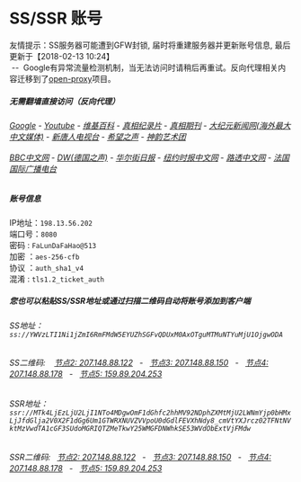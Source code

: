 # SS/SSR 账号 

友情提示：SS服务器可能遭到GFW封锁, 届时将重建服务器并更新账号信息, 最后更新于【2018-02-13 10:24】
<br/>&nbsp;--&nbsp; Google有异常流量检测机制，当无法访问时请稍后再重试。反向代理相关内容迁移到了[open-proxy](https://github.com/gfw-breaker/open-proxy)项目。

#####  无需翻墙直接访问（反向代理）
######  [Google](http://198.13.56.205:8888/search?q=425事件) - [Youtube](http://198.13.56.205:8700/results?search_query=425事件) - [维基百科](http://198.13.56.205:8100/wiki/喬高-麥塔斯調查報告) - [真相纪录片](http://198.13.56.205/videos) - [真相期刊](http://198.13.56.205:8300/display.aspx?category_id=3&zhuanti_id=2) - [大纪元新闻网(海外最大中文媒体)](http://198.13.56.205) - [新唐人电视台](http://198.13.56.205:8000) - [希望之声](http://198.13.56.205:8200) - [神韵艺术团](http://198.13.56.205:8000/xtr/gb/prog673.html)<br/> <br/> [BBC中文网](http://198.13.56.205:9100/zhongwen) - [DW(德国之声)](http://198.13.56.205:9200/zh/在线报导/s-9058?&zhongwen=simp) - [华尔街日报](http://198.13.56.205:9300) - [纽约时报中文网](http://198.13.56.205:9400) - [路透中文网](http://198.13.56.205:9500/)  - [法国国际广播电台](http://198.13.56.205:9600/)

##### 账号信息
IP地址：`198.13.56.202`  
端口号：`8080`  
密码  : `FaLunDaFaHao@513`  
加密  ：`aes-256-cfb`  
协议  ：`auth_sha1_v4`  
混淆  : `tls1.2_ticket_auth`  

##### 您也可以粘贴SS/SSR地址或通过扫描二维码自动将账号添加到客户端

######  SS地址： `ss://YWVzLTI1Ni1jZmI6RmFMdW5EYUZhSGFvQDUxM0AxOTguMTMuNTYuMjU1OjgwODA`   
######  SS二维码: &nbsp;&nbsp; <a href="http://207.148.88.122/info/ss.html" target="_blank">节点2: 207.148.88.122</a> &nbsp;&nbsp;-&nbsp;&nbsp; <a href="http://207.148.88.150/info/ss.html" target="_blank">节点3: 207.148.88.150</a> &nbsp;&nbsp;-&nbsp;&nbsp; <a href="http://207.148.88.178/info/ss.html" target="_blank">节点4: 207.148.88.178</a> &nbsp;&nbsp;-&nbsp;&nbsp; <a href="http://159.89.204.253/info/ss.html" target="_blank">节点5: 159.89.204.253</a>

######  SSR地址： `ssr://MTk4LjEzLjU2LjI1NTo4MDgwOmF1dGhfc2hhMV92NDphZXMtMjU2LWNmYjp0bHMxLjJfdGlja2V0X2F1dGg6Um1GTWRXNUVZVVpoU0dGdlFEVXhNdy8_cmVtYXJrcz02TFNtNVktMzVwdTA1cGF3SUdoMGRIQTZMeTkwY25WMGFDNWhkSE53WVdObExtVjFMdw`     
######  SSR二维码: &nbsp;&nbsp;<a href="http://207.148.88.122/info/ssr.html" target="_blank">节点2: 207.148.88.122</a> &nbsp;&nbsp;-&nbsp;&nbsp; <a href="http://207.148.88.150/info/ssr.html" target="_blank">节点3: 207.148.88.150</a> &nbsp;&nbsp;-&nbsp;&nbsp; <a href="http://207.148.88.178/info/ssr.html" target="_blank">节点4: 207.148.88.178</a> &nbsp;&nbsp;-&nbsp;&nbsp; <a href="http://159.89.204.253/info/ssr.html" target="_blank">节点5: 159.89.204.253</a>


